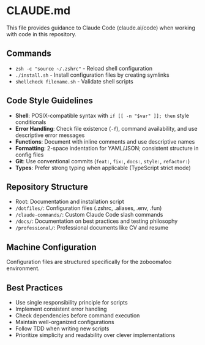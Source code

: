 # CLAUDE.md

This file provides guidance to Claude Code (claude.ai/code) when working with code in this repository.

## Commands
- `zsh -c "source ~/.zshrc"` - Reload shell configuration
- `./install.sh` - Install configuration files by creating symlinks
- `shellcheck filename.sh` - Validate shell scripts

## Code Style Guidelines
- **Shell**: POSIX-compatible syntax with `if [[ -n "$var" ]]; then` style conditionals
- **Error Handling**: Check file existence (`-f`), command availability, and use descriptive error messages
- **Functions**: Document with inline comments and use descriptive names
- **Formatting**: 2-space indentation for YAML/JSON; consistent structure in config files
- **Git**: Use conventional commits (`feat:`, `fix:`, `docs:`, `style:`, `refactor:`)
- **Types**: Prefer strong typing when applicable (TypeScript strict mode)

## Repository Structure
- Root: Documentation and installation script
- `/dotfiles/`: Configuration files (.zshrc, .aliases, .env, .fun)
- `/claude-commands/`: Custom Claude Code slash commands
- `/docs/`: Documentation on best practices and testing philosophy
- `/professional/`: Professional documents like CV and resume

## Machine Configuration
Configuration files are structured specifically for the zoboomafoo environment.

## Best Practices
- Use single responsibility principle for scripts
- Implement consistent error handling
- Check dependencies before command execution
- Maintain well-organized configurations
- Follow TDD when writing new scripts
- Prioritize simplicity and readability over clever implementations